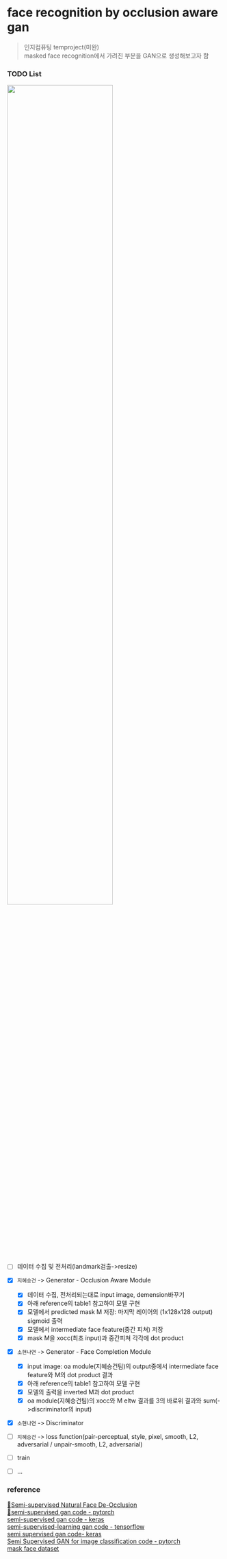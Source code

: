 # face recognition by occlusion aware gan
>인지컴퓨팅 temproject(미완)  
masked face recognition에서 가려진 부분을 GAN으로 생성해보고자 함


### TODO List
<img src="https://user-images.githubusercontent.com/47767202/117538385-e3223f00-b040-11eb-955c-bf317b293d16.png" width="70%">

- [ ] 데이터 수집 및 전처리(landmark검출->resize)
- [x] `지혜승건` -> Generator - Occlusion Aware Module
  - [x] 데이터 수집, 전처리되는대로 input image, demension바꾸기
  - [x] 아래 reference의 table1 참고하여 모델 구현
  - [x] 모델에서 predicted mask M 저장: 마지막 레이어의 (1x128x128 output) sigmoid 출력
  - [x] 모델에서 intermediate face feature(중간 피쳐) 저장
  - [x] mask M을 xocc(최초 input)과 중간피쳐 각각에 dot product
- [x] `소현나연` -> Generator - Face Completion Module
  - [x] input image: oa module(지혜승건팀)의 output중에서 intermediate face feature와 M의 dot product 결과
  - [x] 아래 reference의 table1 참고하여 모델 구현
  - [x] 모델의 출력을 inverted M과 dot product
  - [x] oa module(지혜승건팀)의 xocc와 M eltw 결과를 3의 바로위 결과와 sum(->discriminator의 input)
- [x] `소현나연` -> Discriminator
- [ ] `지혜승건` -> loss function(pair-perceptual, style, pixel, smooth, L2, adversarial / unpair-smooth, L2, adversarial)
- [ ] train
- [ ] ...



### reference
[💫Semi-supervised Natural Face De-Occlusion](https://sci-hub.se/https://ieeexplore.ieee.org/abstract/document/9195444)  
[💫semi-supervised gan code - pytorch](https://github.com/eriklindernoren/PyTorch-GAN/blob/master/implementations/sgan/sgan.py)  
[semi-supervised gan code - keras](https://github.com/eriklindernoren/Keras-GAN/blob/master/sgan/sgan.py)  
[semi-supervised-learning gan code - tensorflow](https://github.com/nejlag/Semi-Supervised-Learning-GAN)  
[semi supervised gan code- keras](https://livebook.manning.com/book/gans-in-action/chapter-7/v-6/)  
[Semi Supervised GAN for image classification code - pytorch](https://nbviewer.jupyter.org/github/opetrova/SemiSupervisedPytorchGAN/blob/master/SemiSupervisedGAN.ipynb)  
[mask face dataset](https://www.kaggle.com/prasoonkottarathil/face-mask-lite-dataset)
